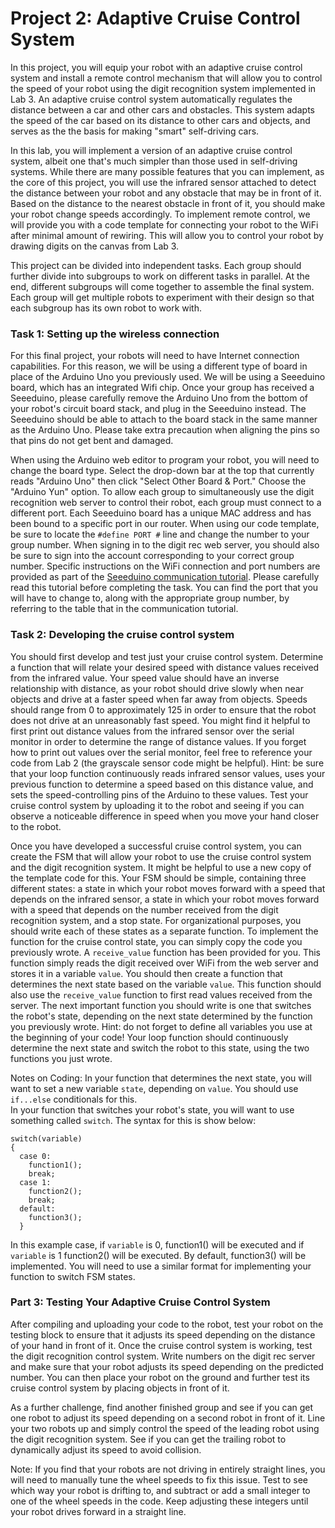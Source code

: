 Project 2: Adaptive Cruise Control System
======================
In this project, you will equip your robot with an adaptive cruise control system and install a remote control mechanism that will allow you to control the speed of your robot using the digit recognition system implemented in Lab 3. An adaptive cruise control system automatically regulates the distance between a car and other cars and obstacles. This system adapts the speed of the car based on its distance to other cars and objects, and serves as the the basis for making "smart" self-driving cars. 

In this lab, you will implement a version of an adaptive cruise control system, albeit one that's much simpler than those used in self-driving systems. While there are many possible features that you can implement, as the core of this project, you will use the infrared sensor attached to detect the distance between your robot and any obstacle that may be in front of it. Based on the distance to the nearest obstacle in front of it, you should make your robot change speeds accordingly. To implement remote control, we will provide you with a code template for connecting your robot to the WiFi after minimal amount of rewiring. This will allow you to control your robot by drawing digits on the canvas from Lab 3.

This project can be divided into independent tasks. Each group should further divide into subgroups to work on different tasks in parallel. At the end, different subgroups will come together to assemble the final system. Each group will get multiple robots to experiment with their design so that each subgroup has its own robot to work with.

### Task 1: Setting up the wireless connection
For this final project, your robots will need to have Internet connection capabilities.  For this reason, we will be using a different type of board in place of the Arduino Uno you previously used. We will be using a Seeeduino board, which has an integrated Wifi chip. Once your group has received a Seeeduino, please carefully remove the Arduino Uno from the bottom of your robot's circuit board stack, and plug in the Seeeduino instead. The Seeeduino should be able to attach to the board stack in the same manner as the Arduino Uno. Please take extra precaution when aligning the pins so that pins do not get bent and damaged. 

When using the Arduino web editor to program your robot, you will need to change the board type. Select the drop-down bar at the top that currently reads "Arduino Uno" then click "Select Other Board & Port."  Choose the "Arduino Yun" option. To allow each group to simultaneously use the digit recognition web server to control their robot, each group must connect to a different port. Each Seeeduino board has a unique MAC address and has been bound to a specific port in our router. When using our code template, be sure to locate the `#define PORT #` line and change the number to your group number. When signing in to the digit rec web server, you should also be sure to sign into the account corresponding to your correct group number. Specific instructions on the WiFi connection and port numbers are provided as part of the [Seeeduino communication tutorial](../Communication%20Tutorial/Seeeduino). Please carefully read this tutorial before completing the task. You can find the port that you will have to change to, along with the appropriate group number, by referring to the table that in the communication tutorial.

### Task 2: Developing the cruise control system 
You should first develop and test just your cruise control system. Determine a function that will relate your desired speed with distance values received from the infrared value. Your speed value should have an inverse relationship with distance, as your robot should drive slowly when near objects and drive at a faster speed when far away from objects.  Speeds should range from 0 to approximately 125 in order to ensure that the robot does not drive at an unreasonably fast speed.  You might find it helpful to first print out distance values from the infrared sensor over the serial monitor in order to determine the range of distance values.  If you forget how to print out values over the serial monitor, feel free to reference your code from Lab 2 (the grayscale sensor code might be helpful).  Hint: be sure that your loop function continuously reads infrared sensor values, uses your previous function to determine a speed based on this distance value, and sets the speed-controlling pins of the Arduino to these values.  Test your cruise control system by uploading it to the robot and seeing if you can observe a noticeable difference in speed when you move your hand closer to the robot. 

Once you have developed a successful cruise control system, you can create the FSM that will allow your robot to use the cruise control system and the digit recognition system.  It might be helpful to use a new copy of the template code for this. Your FSM should be simple, containing three different states: a state in which your robot moves forward with a speed that depends on the infrared sensor, a state in which your robot moves forward with a speed that depends on the number received from the digit recognition system, and a stop state. For organizational purposes, you should write each of these states as a separate function.  To implement the function for the cruise control state, you can simply copy the code you previously wrote. A `receive_value` function has been provided for you.  This function simply reads the digit received over WiFi from the web server and stores it in a variable `value`. You should then create a function that determines the next state based on the variable `value`. This function should also use the `receive_value` function to first read values received from the server. The next important function you should write is one that switches the robot's state, depending on the next state determined by the function you previously wrote.  Hint: do not forget to define all variables you use at the beginning of your code! Your loop function should continuously determine the next state and switch the robot to this state, using the two functions you just wrote. 

Notes on Coding: 
In your function that determines the next state, you will want to set a new variable `state`, depending on `value`.  You should use `if...else` conditionals for this.  
In your function that switches your robot's state, you will want to use something called `switch`.  The syntax for this is show below: 
```
switch(variable)
{
  case 0:
    function1();
    break;
  case 1: 
    function2();
    break;
  default: 
    function3();
  }
  ```
  In this example case, if `variable` is 0, function1() will be executed and if `variable` is 1 function2() will be executed.  By         default, function3() will be implemented. You will need to use a similar format for implementing your function to switch FSM states.
  
### Part 3: Testing Your Adaptive Cruise Control System
After compiling and uploading your code to the robot, test your robot on the testing block to ensure that it adjusts its speed depending on the distance of your hand in front of it.  Once the cruise control system is working, test the digit recognition control system. Write numbers on the digit rec server and make sure that your robot adjusts its speed depending on the predicted number. You can then place your robot on the ground and further test its cruise control system by placing objects in front of it.  

As a further challenge, find another finished group and see if you can get one robot to adjust its speed depending on a second robot in front of it. Line your two robots up and simply control the speed of the leading robot using the digit recognition system.  See if you can get the trailing robot to dynamically adjust its speed to avoid collision. 
  
Note: If you find that your robots are not driving in entirely straight lines, you will need to manually tune the wheel speeds to fix this issue. Test to see which way your robot is drifting to, and subtract or add a small integer to one of the wheel speeds in the code. Keep adjusting these integers until your robot drives forward in a straight line. 

